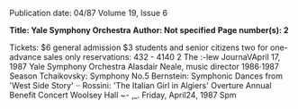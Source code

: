 Publication date: 04/87
Volume 19, Issue 6

**Title: Yale Symphony Orchestra**
**Author:  Not specified**
**Page number(s): 2**

Tickets: 
$6 general admission 
$3 students and senior citizens 
two for one-advance sales only 
reservations: 
432 - 4140 
2 The :-lew JournaVApril 17, 1987 
Yale Symphony Orchestra 
Alasdair Neale, music director 
1986·1987 Season 
Tchaikovsky: 
Symphony No.5 
Bernstein: 
Symphonic Dances 
from 'West Side Story' 
·· 
Rossini: 
'The Italian Girl in 
Algiers' Overture 
Annual Benefit Concert 
Woolsey Hall 
~-
,_. 
Friday, April24, 1987 
Spm
